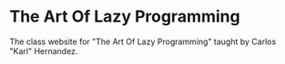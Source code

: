 # The Art Of Lazy Programming

The class website for "The Art Of Lazy Programming" taught by Carlos "Karl" Hernandez.
